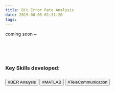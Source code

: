 ```yaml
---
title: Bit Error Rate Analysis
date: 2019-08-05 01:31:20
tags:
---
```

coming soon ~

<br>
<br>
<br>
<h3>Key Skills developed:<h3>
<button>#BER Analysis</button>  <button>#MATLAB</button>  <button>#TeleCommunication</button>